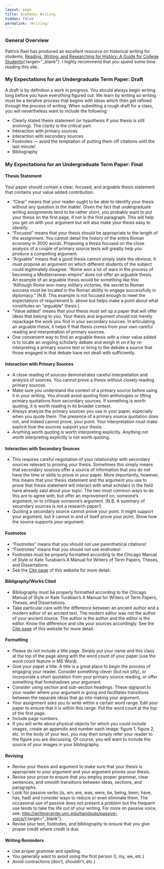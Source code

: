 ```yaml
---
layout: page
title: Academic Writing
hidden: false
permalink: /Writing/
---
```


### General Overview
Patrick Rael has produced an excellent resource on historical writing for students, 
[Reading, Writing, and Researching for History: A Guide for College Students](http://www.bowdoin.edu/writing-guides/){:target="_blank"}.
I highly recommend that you spend some time reading this site.

### My Expectations for an Undergraduate Term Paper: Draft
A draft is by definition a work in progress. You should always begin writing long before 
you have everything figured out. We learn by writing so writing must be a iterative 
process that begins with ideas which then get refined through the process of writing. 
When submitting a rough draft for a class, you will nevertheless want to include the 
following:
* Clearly stated thesis statement (or hypothesis if your thesis is still evolving).
The clarity is the critical part. 
* Interaction with primary sources
* Interaction with secondary sources
* Footnotes — avoid the temptation of putting them off citations until the last minute!
* Bibliography


### My Expectations for an Undergraduate Term Paper: Final

#### Thesis Statement
Your paper should contain a clear, focused, and arguable thesis statement that contains
your value added contribution.
* “Clear” means that your reader ought to be able to identify your thesis without 
any question in the matter. Given the fact that undergraduate writing assignments 
tend to be rather short, you probably want to put your thesis on the first page, 
if not in the first paragraph. This will help you get on with your argument but 
will also make your thesis easy to identify.
* “Focused” means that your thesis should be appropriate to the length of the 
assignment. You cannot detail the history of the entire Roman economy in 3000 
words. Proposing a thesis focused on the close analysis of a couple of primary 
source texts will greatly help you produce a compelling argument.
* “Arguable” means that a good thesis cannot simply state the obvious. It must 
propose an argument on which different students of the subject could legitimately 
disagree. “Rome won a lot of wars in the process of becoming a Mediterranean empire” 
does not offer an arguable thesis. An example of an arguable thesis would be 
something like this: “Although Rome won many military victories, the secret to 
Roman success must be located in the Roman ability to engage successfully in 
diplomacy.” (N.B. This example is not focused enough to meet the expectations of 
requirement b. above but helps make a point about what constitutes an "arguable" 
thesis.)
* “Value added” means that your thesis must set up a paper that will offer ideas 
that belong to you. Your thesis and argument should not merely repackage the work 
you find in your secondary sources. In articulating an arguable thesis, it helps 
if that thesis comes from your own careful reading and interpretation of primary 
sources.
* One convenient way to find an arguable thesis with a clear value added is to 
locate an ongoing scholarly debate and weigh in on it by re-interpreting a primary 
source text or bring to the debate a source that those engaged in that debate have 
not dealt with sufficiently.

#### Interaction with Primary Sources
* A close reading of sources demonstrates careful interpretation and analysis 
of sources. You cannot prove a thesis without closely reading primary sources. 
* Make sure you understand the context of a primary source before using it in 
your writing. You should avoid quoting from anthologies or lifting primary 
quotations from secondary sources. If something is worth quoting, it is worth 
reading in its broader context.
* Always analyze the primary sources you use in your paper, especially when 
you quote them. The presence of a primary source quotation does not, and indeed 
cannot prove, your point. Your interpretation must make explicit how the sources 
support your thesis. 
* Anything worth quoting is worth interpreting explicitly. Anything not worth 
interpreting explicitly is not worth quoting.

#### Interaction with Secondary Sources
* This requires careful negotiation of your relationship with secondary sources 
relevant to proving your thesis. Sometimes this simply means that secondary 
sources offer a source of information that you do not have the time or skills 
to prove in your paper. More importantly, however, this means that your thesis 
statement and the argument you use to prove that thesis statement will interact 
with what scholars in the field have already said about your topic. The two most 
common ways to do this are to agree with, but offer an improvement on, someone’s 
argument, or to critique someone’s argument. (N.B. A summary of secondary sources 
is not a research paper!)
* Quoting a secondary source cannot prove your point. It might support your argument, 
but it cannot in and of itself prove your point. Show how the source supports _your_ 
argument.

#### Footnotes
* “Footnotes” means that you should not use parenthetical citations! 
* “Footnotes” means that you should not use endnotes! 
* Footnotes must be properly formatted according to the Chicago Manual of Style 
or Kate Turabian’s A Manual for Writers of Term Papers, Theses, and Dissertations.
* See the [Cite page](../cite) of this website for more detail.

#### Bibligraphy/Works Cited
* Bibliography must be properly formatted according to the Chicago Manual of 
Style or Kate Turabian’s A Manual for Writers of Term Papers, Theses, and 
Dissertations.
* Take particular care with the difference between an ancient author and a 
modern editor of an ancient text. The modern editor was not the author of your 
ancient source. The author is the author and the editor is the editor. Know the 
difference and cite your sources accordingly.
See the [Cite page](../cite) of this website for more detail.

#### Formatting
* Please do not include a title page. Simply put your name and this class at the 
top of the page along with the word count of your paper (use the word count feature 
in MS Word). 
* Give your paper a title. A title is a great place to begin the process of 
engaging your reader. Consider something clever (but not silly), or incorporate 
a short quotation from your primary source reading, or offer something that foreshadows 
your argument.
* Consider using section and sub-section headings. These signpost to your reader where 
your argument is going and facilitates transitions between the separate ideas that 
go into making your argument.
* Your assignment asks you to write within a certain word range. Edit your paper 
to ensure that it is within this range. Put the word count at the top of the first page.
* Include page numbers.
* If you will write about physical objects for which you could include images, 
create an appendix and number each image: figure 1, figure 2, etc. In the body 
of your text, you may then simply refer your reader to the figure you are discussing. 
Of course, you will want to include the source of your images in your bibliography.

#### Revising
* Revise your thesis and argument to make sure that your thesis is appropriate 
to your argument and your argument proves your thesis.
* Revise your prose to ensure that you employ proper grammar, clear sentences, 
and smooth transitions between ideas, sections, and paragraphs.
* Look for passive verbs (is, am, are, was, were, be, being, been, have, has, had) 
and consider ways to reduce or even eliminate them. The occasional use of passive 
does not present a problem but the frequent use tends to take the life out of your 
writing. For more on passive voice, see: <http://writingcenter.unc.edu/handouts/passive-voice/>{:target="_blank"}.
* Revise your text, footnotes, and bibliography to ensure that you give proper 
credit where credit is due.

#### Writing Reminders
* Use proper grammar and spelling. 
* You generally want to avoid using the first person (I, my, we, etc.)
* Avoid contractions (don’t, shouldn’t, etc.)





